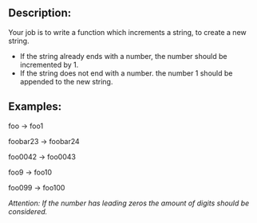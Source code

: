 ## Description:

Your job is to write a function which increments a string, to create a new string.

* If the string already ends with a number, the number should be incremented by 1.
* If the string does not end with a number. the number 1 should be appended to the new string.

## Examples:

foo -> foo1

foobar23 -> foobar24

foo0042 -> foo0043

foo9 -> foo10

foo099 -> foo100

_Attention: If the number has leading zeros the amount of digits should be considered._